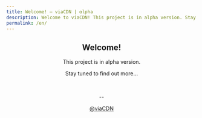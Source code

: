 ```yaml
---
title: Welcome! – viaCDN | αlpha
description: Welcome to viaCDN! This project is in alpha version. Stay tuned to find out more...
permalink: /en/
---
```


<center>
<h2>Welcome!</h2>

<p>This project is in alpha version.</p>
<p>Stay tuned to find out more...</p>
<br/>

--

<p><a href="https://twitter.com/viaCDN" target="_blank">@viaCDN</a></p>
</center>
